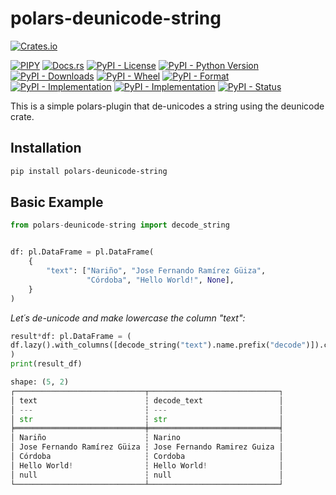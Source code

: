 # polars-deunicode-string

[![Crates.io](https://img.shields.io/crates/v/deunicode.svg)](https://crates.io/crates/deunicode)

[![PIPY](https://img.shields.io/pypi/v/polars-deunicode-string.svg)](https://pypi.org/project/polars-deunicode-string/)
[![Docs.rs](https://docs.rs/deunicode/badge.svg)](https://docs.rs/deunicode)
[![PyPI - License](https://img.shields.io/pypi/l/polars-deunicode-string)](https://pypi.org/project/polars-deunicode-string/)
[![PyPI - Python Version](https://img.shields.io/pypi/pyversions/polars-deunicode-string)](https://pypi.org/project/polars-deunicode-string/)
[![PyPI - Downloads](https://img.shields.io/pypi/dm/polars-deunicode-string)](https://pypi.org/project/polars-deunicode-string/)
[![PyPI - Wheel](https://img.shields.io/pypi/wheel/polars-deunicode-string)](https://pypi.org/project/polars-deunicode-string/)
[![PyPI - Format](https://img.shields.io/pypi/format/polars-deunicode-string)](https://pypi.org/project/polars-deunicode-string/)
[![PyPI - Implementation](https://img.shields.io/pypi/implementation/polars-deunicode-string)](https://pypi.org/project/polars-deunicode-string/)
[![PyPI - Implementation](https://img.shields.io/pypi/implementation/polars-deunicode-string)](https://pypi.org/project/polars-deunicode-string/)
[![PyPI - Status](https://img.shields.io/pypi/status/polars-deunicode-string)](https://pypi.org/project/polars-deunicode-string/)

This is a simple polars-plugin that de-unicodes a string using the deunicode crate.

## Installation

```bash
pip install polars-deunicode-string
```

## Basic Example

```python
from polars-deunicode-string import decode_string


df: pl.DataFrame = pl.DataFrame(
    {
        "text": ["Nariño", "Jose Fernando Ramírez Güiza",
                 "Córdoba", "Hello World!", None],
    }
)

```

_Let´s de-unicode and make lowercase the column "text":_

```python
result*df: pl.DataFrame = (
df.lazy().with_columns([decode_string("text").name.prefix("decode")]).collect()
)
print(result_df)

shape: (5, 2)
┌─────────────────────────────┬─────────────────────────────┐
│ text                        ┆ decode_text                 │
│ ---                         ┆ ---                         │
│ str                         ┆ str                         │
╞═════════════════════════════╪═════════════════════════════╡
│ Nariño                      ┆ Narino                      │
│ Jose Fernando Ramírez Güiza ┆ Jose Fernando Ramirez Guiza │
│ Córdoba                     ┆ Cordoba                     │
│ Hello World!                ┆ Hello World!                │
│ null                        ┆ null                        │
└─────────────────────────────┴─────────────────────────────┘
```
